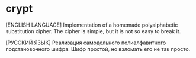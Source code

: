 # crypt

[ENGLISH LANGUAGE]
Implementation of a homemade polyalphabetic substitution cipher. The cipher is simple, but it is not so easy to break it.

[РУССКИЙ ЯЗЫК]
Реализация самодельного полиалфавитного подстановочного шифра. Шифр простой, но взломать его не так просто.
